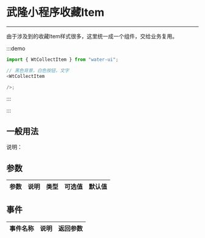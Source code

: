 # 武隆小程序收藏Item

---

由于涉及到的收藏Item样式很多，这里统一成一个组件，交给业务复用。

:::demo

```js
import { WtCollectItem } from "water-ui";

// 黑色背景，白色按钮，文字
<WtCollectItem

/>;
```

:::

:::

## 一般用法

说明：

## 参数

| 参数            | 说明                                         | 类型    | 可选值 | 默认值 |
| --------------- | -------------------------------------------- | ------- | ------ | ------ |

## 事件

| 事件名称 | 说明                     | 返回参数   |
| -------- | ------------------------ | ---------- |
